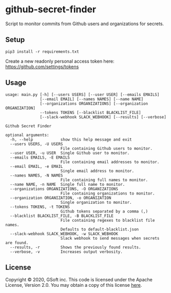 # github-secret-finder

Script to monitor commits from Github users and organizations for secrets.

## Setup
```
pip3 install -r requirements.txt
```

Create a new readonly personal access token here: https://github.com/settings/tokens

## Usage
```
usage: main.py [-h] [--users USERS] [--user USER] [--emails EMAILS]
               [--email EMAIL] [--names NAMES] [--name NAME]
               [--organizations ORGANIZATIONS] [--organization ORGANIZATION]
               --tokens TOKENS [--blacklist BLACKLIST_FILE]
               [--slack-webhook SLACK_WEBHOOK] [--results] [--verbose]

Github Secret Finder

optional arguments:
  -h, --help            show this help message and exit
  --users USERS, -U USERS
                        File containing Github users to monitor.
  --user USER, -u USER  Single Github user to monitor.
  --emails EMAILS, -E EMAILS
                        File containing email addresses to monitor.
  --email EMAIL, -e EMAIL
                        Single email address to monitor.
  --names NAMES, -N NAMES
                        File containing full names to monitor.
  --name NAME, -n NAME  Single full name to monitor.
  --organizations ORGANIZATIONS, -O ORGANIZATIONS
                        File containing organizations to monitor.
  --organization ORGANIZATION, -o ORGANIZATION
                        Single organization to monitor.
  --tokens TOKENS, -t TOKENS
                        Github tokens separated by a comma (,)
  --blacklist BLACKLIST_FILE, -B BLACKLIST_FILE
                        File containing regexes to blacklist file names.
                        Defaults to default-blacklist.json
  --slack-webhook SLACK_WEBHOOK, -w SLACK_WEBHOOK
                        Slack webhook to send messages when secrets are found.
  --results, -r         Shows the previously found results.
  --verbose, -v         Increases output verbosity.
```

## License

Copyright © 2020, GSoft inc. This code is licensed under the Apache License, Version 2.0. You may obtain a copy of this license [here](https://github.com/gsoft-inc/gsoft-license/blob/master/LICENSE).
